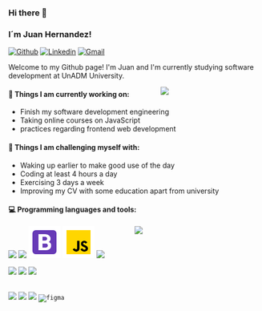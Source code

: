 ### Hi there 👋 
### I´m Juan Hernandez!

[![Github](https://img.shields.io/badge/-Github-000?style=flat&logo=Github&logoColor=white)](https://github.com/juanhb9)
[![Linkedin](https://img.shields.io/badge/-LinkedIn-blue?style=flat&logo=Linkedin&logoColor=white)](https://www.linkedin.com/in/juancarloshb/)
[![Gmail](https://img.shields.io/badge/-Gmail-c14438?style=flat&logo=Gmail&logoColor=white)](mailto:juanhb9@gmail.com)

Welcome to my Github page! I'm Juan and I'm currently studying software development at UnADM University.

<img align='right' src='https://user-images.githubusercontent.com/5713670/87202985-820dcb80-c2b6-11ea-9f56-7ec461c497c3.gif' width='200"'>

#### 🌱 Things I am currently working on: 
- Finish my software development engineering
- Taking online courses on JavaScript
- practices regarding frontend web development

#### :muscle: Things I am challenging myself with:
- Waking up earlier to make good use of the day
- Coding at least 4 hours a day
- Exercising 3 days a week
- Improving my CV with some education apart from university

#### :computer: Programming languages and tools: 
<p>
  
 <img width="50%" align="right" src="https://github-readme-stats.vercel.app/api?username=juanhb9&show_icons=true&hide_border=true"/>

  

<code><img height="64px" src="https://cdn.svgporn.com/logos/html-5.svg"></code>
<code><img height="64px" src="https://cdn.svgporn.com/logos/css-3.svg"></code>
<code><img style="margin: auto;" src="https://raw.githubusercontent.com/sachinverma53121/sachinverma53121/master/icons/bootstrap.png" alt=bootstrap height="64"/></code>
  <code><img style="margin: auto;" src="https://raw.githubusercontent.com/sachinverma53121/sachinverma53121/master/icons/js.png" alt=javascript height="64"/></code>
  <code><img src="https://cdn.svgporn.com/logos/wordpress.svg" height="64px"></code>

<code><img width="10%" src="https://www.vectorlogo.zone/logos/java/java-ar21.svg"></code>
<code><img width="10%" src="https://www.vectorlogo.zone/logos/mysql/mysql-ar21.svg"></code>
<code><img width="10%" src="https://cdn.svgporn.com/logos/php.svg"></code>
 
<br />
<code><img height="64px" src="https://cdn.svgporn.com/logos/git-icon.svg"></code>
<code><img height="64px" src="https://cdn.svgporn.com/logos/visual-studio-code.svg"></code>
  <code><a href = "https://www.adobe.com/in/products/illustrator.html"><img height="64" src="https://upload.wikimedia.org/wikipedia/commons/thumb/f/fb/Adobe_Illustrator_CC_icon.svg/616px-Adobe_Illustrator_CC_icon.svg.png"></a></code>
 <code><img src="https://www.vectorlogo.zone/logos/figma/figma-icon.svg" alt="figma" height="64"/></code>
</p>

